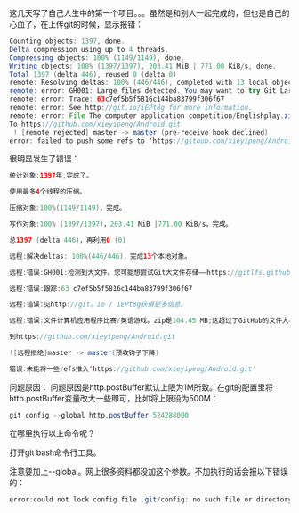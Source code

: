 这几天写了自己人生中的第一个项目。。。虽然是和别人一起完成的，但也是自己的心血了，在上传git的时候，显示报错：

```java
Counting objects: 1397, done.
Delta compression using up to 4 threads.
Compressing objects: 100% (1149/1149), done.
Writing objects: 100% (1397/1397), 203.41 MiB | 771.00 KiB/s, done.
Total 1397 (delta 446), reused 0 (delta 0)
remote: Resolving deltas: 100% (446/446), completed with 13 local objects.
remote: error: GH001: Large files detected. You may want to try Git Large File Storage - https://git-lfs.github.com.
remote: error: Trace: 63c7ef5b5f5816c144ba83799f306f67
remote: error: See http://git.io/iEPt8g for more information.
remote: error: File The computer application competition/Englishplay.zip is 104.45 MB; this exceeds GitHub's file size limit of 100.00 MB
To https://github.com/xieyipeng/Android.git
 ! [remote rejected] master -> master (pre-receive hook declined)
error: failed to push some refs to 'https://github.com/xieyipeng/Android.git'
```

很明显发生了错误：

```java
统计对象:1397年,完成了。

使用最多4个线程的压缩。

压缩对象:100%(1149/1149)，完成。

写作对象:100% (1397/1397)，203.41 MiB |771.00 KiB/s，完成。

总1397 (delta 446)，再利用0 (0)

远程:解决deltas: 100%(446/446)，完成13个本地对象。

远程:错误:GH001:检测到大文件。您可能想尝试Git大文件存储——https://gitlfs.github.com。

远程:错误:跟踪:63 c7ef5b5f5816c144ba83799f306f67

远程:错误:见http://git。io / iEPt8g获得更多信息。

远程:错误:文件计算机应用程序比赛/英语游戏。zip是104.45 MB;这超过了GitHub的文件大小限制为100.00 MB。

到https://github.com/xieyipeng/Android.git

![远程拒绝]master -> master(预收钩子下降)

错误:未能将一些refs推入'https://github.com/xieyipeng/Android.git'
```

问题原因： 
问题原因是http.postBuffer默认上限为1M所致。在git的配置里将http.postBuffer变量改大一些即可，比如将上限设为500M： 

```java
git config --global http.postBuffer 524288000
```

在哪里执行以上命令呢？ 

打开git bash命令行工具。 

注意要加上--global。网上很多资料都没加这个参数。不加执行的话会报以下错误的： 

```java
error:could not lock config file .git/config: no such file or directory.
```

